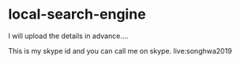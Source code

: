 # local-search-engine

I will upload the details in advance....

This is my skype id and you can call me on skype.
live:songhwa2019
